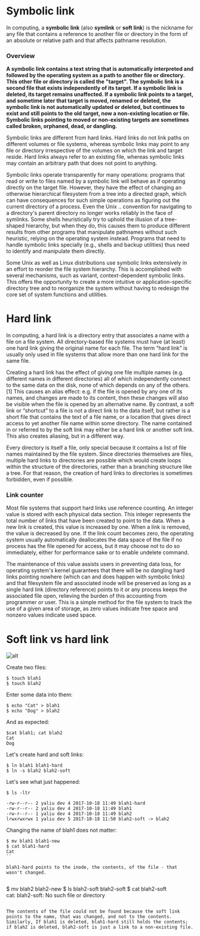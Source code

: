 # Symbolic link

In computing, a __symbolic link__ (also __symlink__ or __soft link__) is the nickname for any file that contains a reference to another file or directory in the form of an absolute or relative path and that affects pathname resolution.

### Overview

__A symbolic link contains a text string that is automatically interpreted and followed by the operating system as a path to another file or directory. This other file or directory is called the "target". The symbolic link is a second file that exists independently of its target. If a symbolic link is deleted, its target remains unaffected. If a symbolic link points to a target, and sometime later that target is moved, renamed or deleted, the symbolic link is not automatically updated or deleted, but continues to exist and still points to the old target, now a non-existing location or file. Symbolic links pointing to moved or non-existing targets are sometimes called broken, orphaned, dead, or dangling.__

Symbolic links are different from hard links. Hard links do not link paths on different volumes or file systems, whereas symbolic links may point to any file or directory irrespective of the volumes on which the link and target reside. Hard links always refer to an existing file, whereas symbolic links may contain an arbitrary path that does not point to anything.

Symbolic links operate transparently for many operations: programs that read or write to files named by a symbolic link will behave as if operating directly on the target file. However, they have the effect of changing an otherwise hierarchical filesystem from a tree into a directed graph, which can have consequences for such simple operations as figuring out the current directory of a process. Even the Unix .. convention for navigating to a directory's parent directory no longer works reliably in the face of symlinks. Some shells heuristically try to uphold the illusion of a tree-shaped hierarchy, but when they do, this causes them to produce different results from other programs that manipulate pathnames without such heuristic, relying on the operating system instead. Programs that need to handle symbolic links specially (e.g., shells and backup utilities) thus need to identify and manipulate them directly.

Some Unix as well as Linux distributions use symbolic links extensively in an effort to reorder the file system hierarchy. This is accomplished with several mechanisms, such as variant, context-dependent symbolic links. This offers the opportunity to create a more intuitive or application-specific directory tree and to reorganize the system without having to redesign the core set of system functions and utilities.

# Hard link

In computing, a hard link is a directory entry that associates a name with a file on a file system. All directory-based file systems must have (at least) one hard link giving the original name for each file. The term “hard link” is usually only used in file systems that allow more than one hard link for the same file.

Creating a hard link has the effect of giving one file multiple names (e.g. different names in different directories) all of which independently connect to the same data on the disk, none of which depends on any of the others.[1] This causes an alias effect: e.g. if the file is opened by any one of its names, and changes are made to its content, then these changes will also be visible when the file is opened by an alternative name. By contrast, a soft link or “shortcut” to a file is not a direct link to the data itself, but rather is a short file that contains the text of a file name, or a location that gives direct access to yet another file name within some directory. The name contained in or referred to by the soft link may either be a hard link or another soft link. This also creates aliasing, but in a different way.

Every directory is itself a file, only special because it contains a list of file names maintained by the file system. Since directories themselves are files, multiple hard links to directories are possible which would create loops within the structure of the directories, rather than a branching structure like a tree. For that reason, the creation of hard links to directories is sometimes forbidden, even if possible.

### Link counter

Most file systems that support hard links use reference counting. An integer value is stored with each physical data section. This integer represents the total number of links that have been created to point to the data. When a new link is created, this value is increased by one. When a link is removed, the value is decreased by one. If the link count becomes zero, the operating system usually automatically deallocates the data space of the file if no process has the file opened for access, but it may choose not to do so immediately, either for performance sake or to enable undelete command.

The maintenance of this value assists users in preventing data loss, for operating system's kernel guarantees that there will be no dangling hard links pointing nowhere (which can and does happen with symbolic links) and that filesystem file and associated inode will be preserved as long as a single hard link (directory reference) points to it or any process keeps the associated file open, relieving the burden of this accounting from programmer or user. This is a simple method for the file system to track the use of a given area of storage, as zero values indicate free space and nonzero values indicate used space.


# Soft link vs hard link

![alt](https://i.stack.imgur.com/f7Ijz.jpg)

Create two files:

```
$ touch blah1   
$ touch blah2
```

Enter some data into them:

```
$ echo "Cat" > blah1
$ echo "Dog" > blah2
```

And as expected:

```
$cat blah1; cat blah2
Cat
Dog
```

Let's create hard and soft links:

```
$ ln blah1 blah1-hard
$ ln -s blah2 blah2-soft
```

Let's see what just happened:

```
$ ls -ltr

-rw-r--r-- 2 yaliu dev 4 2017-10-18 11:49 blah1-hard
-rw-r--r-- 2 yaliu dev 4 2017-10-18 11:49 blah1
-rw-r--r-- 1 yaliu dev 4 2017-10-18 11:49 blah2
lrwxrwxrwx 1 yaliu dev 5 2017-10-18 11:50 blah2-soft -> blah2
```

Changing the name of blah1 does not matter:


```
$ mv blah1 blah1-new
$ cat blah1-hard
Cat
``

blah1-hard points to the inode, the contents, of the file - that wasn't changed.


```
$ mv blah2 blah2-new
$ ls blah2-soft
blah2-soft
$ cat blah2-soft  
cat: blah2-soft: No such file or directory
```

The contents of the file could not be found because the soft link points to the name, that was changed, and not to the contents.
Similarly, If blah1 is deleted, blah1-hard still holds the contents; if blah2 is deleted, blah2-soft is just a link to a non-existing file.
